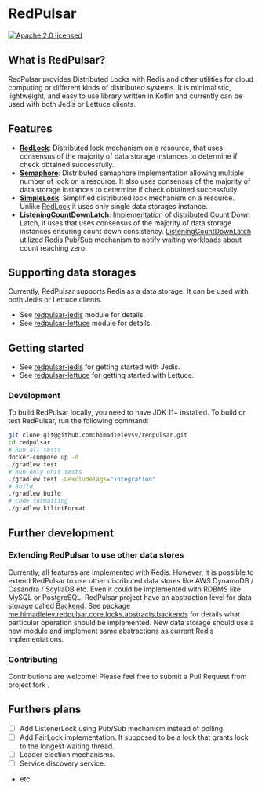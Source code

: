 # RedPulsar

[![Apache 2.0 licensed](https://img.shields.io/badge/license-Apache%202.0-blue.svg)](./LICENSE)

## What is RedPulsar?
RedPulsar provides Distributed Locks with Redis and other utilities for cloud computing or different kinds of distributed systems.
It is minimalistic, lightweight, and easy to use library written in Kotlin and currently can be used with both Jedis or Lettuce clients.

## Features

- **[RedLock](./redpulsar-core/src/main/kotlin/me/himadieiev/redpulsar/core/locks/RedLock.kt)**: Distributed lock mechanism on a resource, that uses consensus of the majority of data storage instances to determine if check obtained successfully.
- **[Semaphore](./redpulsar-core/src/main/kotlin/me/himadieiev/redpulsar/core/locks/Semaphore.kt)**: Distributed semaphore implementation allowing multiple number of lock on a resource. It also uses consensus of the majority of data storage instances to determine if check obtained successfully.
- **[SimpleLock](./redpulsar-core/src/main/kotlin/me/himadieiev/redpulsar/core/locks/SimpleLock.kt)**: Simplified distributed lock mechanism on a resource. Unlike [RedLock](./redpulsar-core/src/main/kotlin/me/himadieiev/redpulsar/core/locks/RedLock.kt) it uses only single data storages instance.
- **[ListeningCountDownLatch](./redpulsar-core/src/main/kotlin/me/himadieiev/redpulsar/core/locks/ListeningCountDownLatch.kt)**: Implementation of distributed Count Down Latch, it uses that uses consensus of the majority of data storage instances ensuring count down consistency. 
[ListeningCountDownLatch](./redpulsar-core/src/main/kotlin/me/himadieiev/redpulsar/core/locks/ListeningCountDownLatch.kt) utilized [Redis Pub/Sub](https://redis.io/topics/pubsub) mechanism to notify waiting workloads about count reaching zero.

## Supporting data storages
Currently, RedPulsar supports Redis as a data storage. It can be used with both Jedis or Lettuce clients.
- See [redpulsar-jedis](./redpulsar-jedis/README.md) module for details.
- See [redpulsar-lettuce](./redpulsar-lettuce/README.md) module for details.

## Getting started 
- See [redpulsar-jedis](./redpulsar-jedis/README.md#getting-started) for getting started with Jedis.
- See [redpulsar-lettuce](./redpulsar-lettuce/README.md#getting-started) for getting started with Lettuce.

### Development
To build RedPulsar locally, you need to have JDK 11+ installed.
To build or test RedPulsar, run the following command:
```bash
git clone git@github.com:himadieievsv/redpulsar.git
cd redpulsar
# Run all tests
docker-compose up -d
./gradlew test 
# Run only unit tests
./gradlew test -DexcludeTags="integration"
# Build
./gradlew build
# Code formatting
./gradlew ktlintFormat
```

## Further development 

### Extending RedPulsar to use other data stores 
Currently, all features are implemented with Redis. However, it is possible to extend RedPulsar to use other distributed data stores like AWS DynamoDB / Casandra / ScyllaDB etc. Even it could be implemented with RDBMS like MySQL or PostgreSQL.
RedPulsar project have an abstraction level for data storage called [Backend](./redpulsar-core/src/main/kotlin/me/himadieiev/redpulsar/core/locks/abstracts/Backend.kt). See package [me.himadieiev.redpulsar.core.locks.abstracts.backends](./redpulsar-core/src/main/kotlin/me/himadieiev/redpulsar/core/locks/abstracts/backends) for details what particular operation should be implemented.
New data storage should use a new module and implement same abstractions as current Redis implementations. 

### Contributing
Contributions are welcome! Please feel free to submit a Pull Request from project fork .

## Furthers plans
- [ ] Add ListenerLock using Pub/Sub mechanism instead of polling.
- [ ] Add FairLock implementation. It supposed to be a lock that grants lock to the longest waiting thread.
- [ ] Leader election mechanisms.
- [ ] Service discovery service.
- etc.

